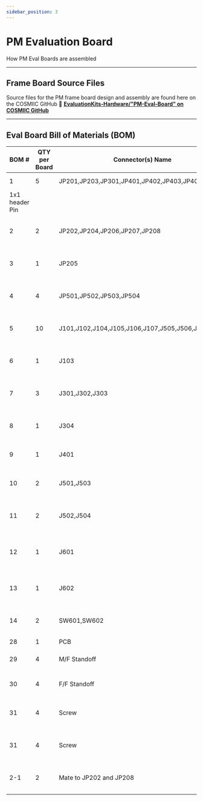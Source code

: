 ```yaml
---
sidebar_position: 3
---
```


# PM Evaluation Board

How PM Eval Boards are assembled

---

## Frame Board Source Files

Source files for the PM frame board design and assembly are found here on the COSMIIC GitHub :link: **[EvaluationKits-Hardware/"PM-Eval-Board" on COSMIIC GitHub](https://github.com/COSMIIC-Inc/EvaluationKits-Hardware/tree/main/PM-Eval-Board)**

---

## Eval Board Bill of Materials (BOM)
| BOM # | QTY per Board | Connector(s) Name | Type | Description | Part # | Manufacturer | Link to Order |
| --- | --- | --- | --- | --- | --- | --- | --- |
| 1 | 5 | JP201,JP203,JP301,JP401,JP402,JP403,JP404...JP408 | HEADER 1
 | 1x1 header Pin |  |  |  |
| 2 | 2 | JP202,JP204,JP206,JP207,JP208 | HEADER 2 | CONN HEADER R/A 2POS 2MM | 53254-0270 | Molex | Digikey 53254-0270 |
| 3 | 1 | JP205 | CONN RCPT 18x2 | CONN RCPT 36POS 0.1 GOLD PCB | SLW-118-01-F-D | Samtec | Mouser SLW-118-01-F-D |
| 4 | 4 | JP501,JP502,JP503,JP504 | HEADER 2X2 | CONN HEADER R/A 4POS 2.54MM | TSW-102-08-F-D-RA | Samtec | Mouser TSW-102-08-F-D-RA |
| 5 | 10 | J101,J102,J104,J105,J106,J107,J505,J506,J507,J508 | CONN RCPT 1 | CONN RCPT 1POS 0.1 GOLD PCB | SLW-101-01-F-S | Samtec | Digikey SLW-101-01-F-S |
| 6 | 1 | J103 | HEADER 18X2 | CONN HEADER LOPRO 18X2 | TLW-118-06-F-D | Samtec | Digikey TLW-118-06-F-D |
| 7 | 3 | J301,J302,J303 | CONN PLUG BATT | CONN HEADER PH SIDE 2POS 2MM | S2B-PH-K-S | JST | Digikey S2B-PH-K-S |
| 8 | 1 | J304 | CONN PLUG 6 | CONN HEADER R/A 6POS 2.54MM | 90136-2106 | Molex | Mouser 90136-2106 |
| 9 | 1 | J401 | CONN RCPT 30x2 | CONN HEADER LOPRO R/A | 1-5103311-2 | TE | Digikey 1-5103311-2 |
| 10 | 2 | J501,J503 | CONN RCPT 2 | CONN RCPT 2POS 0.1 GOLD PCB | SSQ-102-03-F-S | Samtec | Digikey SSQ-102-03-F-S |
| 11 | 2 | J502,J504 | CONN RCPT 2x2 | CONN RCPT 4POS 0.1 GOLD PCB | SSQ-102-03-F-D | Samtec | Digikey SSQ-102-03-F-D |
| 12 | 1 | J601 | CONN PLUG 10x2 | CONN HEADER LOPRO R/A 20POS GOLD | 5103311-5 | TE | Digikey 5103311-5 |
| 13 | 1 | J602 | CON4 | CONN HEADER R/A 4POS 2.54MM | TSW-104-08-F-S-RA | Samtec | Digikey TSW-104-08-F-S-RA |
| 14 | 2 | SW601,SW602 | SW SPDT | SWITCH TOGGLE SPDT 0.4VA 20V | 200USP1T1A1M6RE | E Switch | Digikey 200USP1T1A1M6RE |
| 28 | 1 | PCB |  |  |  |  |  |
| 29 | 4 | M/F Standoff |  | STANDOFF M/F 4-40 X  |  | Fascomp |  |
| 30 | 4 | F/F Standoff |  | STANDOFF F/F 4-40 X 1/4 | 2053-440-AL-7 | Elec Hrdr  |  |
| 31 | 4 | Screw |  | SCREW PHILLIPS PAN 4-40 X 1/8  | M42PPM1 |  |  |
| 31 | 4 | Screw |  | SCREW PHILLIPS PAN 4-40 X 3/16 | M43PPM1 |  |  |
| 2-1 | 2 | Mate to JP202 and JP208 | CONN RCPT 2 | CONN RCPT HSG 2POS 2.00MM | 51065-0200 | Molex | Digikey 51065-0200 |
